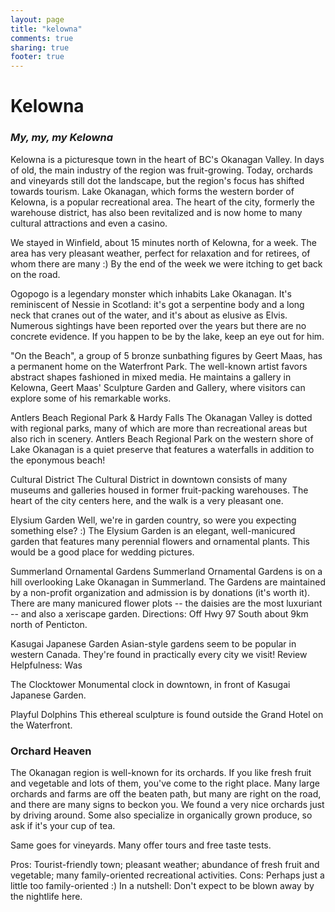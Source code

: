 ```yaml
---
layout: page
title: "kelowna"
comments: true
sharing: true
footer: true
---
```

<h1>Kelowna</h1>
<h3><em>My, my, my Kelowna</em></h3>
Kelowna is a picturesque town in the heart of BC's Okanagan Valley. In days of old, the main industry of the region was fruit-growing. Today, orchards and vineyards still dot the landscape, but the region's focus has shifted towards tourism. Lake Okanagan, which forms the western border of Kelowna, is a popular recreational area. The heart of the city, formerly the warehouse district, has also been revitalized and is now home to many cultural attractions and even a casino.

We stayed in Winfield, about 15 minutes north of Kelowna, for a week. The area has very pleasant weather, perfect for relaxation and for retirees, of whom there are many :) By the end of the week we were itching to get back on the road.

Ogopogo is a legendary monster which inhabits Lake Okanagan. It's reminiscent of Nessie in Scotland: it's got a serpentine body and a long neck that cranes out of the water, and it's about as elusive as Elvis. Numerous sightings have been reported over the years but there are no concrete evidence. If you happen to be by the lake, keep an eye out for him.

"On the Beach", a group of 5 bronze sunbathing figures by Geert Maas, has a permanent home on the Waterfront Park. The well-known artist favors abstract shapes fashioned in mixed media. He maintains a gallery in Kelowna, Geert Maas' Sculpture Garden and Gallery, where visitors can explore some of his remarkable works.

Antlers Beach Regional Park & Hardy Falls
The Okanagan Valley is dotted with regional parks, many of which are more than recreational areas but also rich in scenery. Antlers Beach Regional Park on the western shore of Lake Okanagan is a quiet preserve that features a waterfalls in addition to the eponymous beach!

Cultural District
The Cultural District in downtown consists of many museums and galleries housed in former fruit-packing warehouses. The heart of the city centers here, and the walk is a very pleasant one.


Elysium Garden
Well, we're in garden country, so were you expecting something else? :) The Elysium Garden is an elegant, well-manicured garden that features many perennial flowers and ornamental plants. This would be a good place for wedding pictures.


Summerland Ornamental Gardens
Summerland Ornamental Gardens is on a hill overlooking Lake Okanagan in Summerland. The Gardens are maintained by a non-profit organization and admission is by donations (it's worth it). There are many manicured flower plots -- the daisies are the most luxuriant -- and also a xeriscape garden.
Directions: Off Hwy 97 South about 9km north of Penticton.


Kasugai Japanese Garden
Asian-style gardens seem to be popular in western Canada. They're found in practically every city we visit!
Review Helpfulness: Was


The Clocktower
Monumental clock in downtown, in front of Kasugai Japanese Garden.


Playful Dolphins
This ethereal sculpture is found outside the Grand Hotel on the Waterfront.


<h3>Orchard Heaven</h3>

The Okanagan region is well-known for its orchards. If you like fresh fruit and vegetable and lots of them, you've come to the right place. Many large orchards and farms are off the beaten path, but many are right on the road, and there are many signs to beckon you. We found a very nice orchards just by driving around. Some also specialize in organically grown produce, so ask if it's your cup of tea.

Same goes for vineyards. Many offer tours and free taste tests.

Pros: Tourist-friendly town; pleasant weather; abundance of fresh fruit and vegetable; many family-oriented recreational activities.
Cons: Perhaps just a little too family-oriented :)
In a nutshell: Don't expect to be blown away by the nightlife here.



